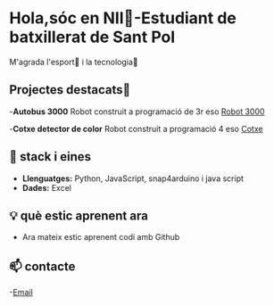 # Hola,sóc en NIl👋-Estudiant de batxillerat de Sant Pol

M'agrada l'esport🎳 i la tecnologia🔋

## Projectes destacats🤖
-**Autobus 3000** Robot construit a programació de 3r eso [Robot 3000](https://drive.google.com/file/d/1KWgmNMR2kWdtjk7vuEK1OMP8gI-_b9_r/view?usp=drive_link)

-**Cotxe detector de color** Robot construit a programació 4 eso [Cotxe](https://drive.google.com/file/d/1NwI6afJi45DeTnOvt8W3Nj1y5tHPHCL0/view?usp=drive_link)

## 🧰 stack i eines
- **Llenguatges:** Python, JavaScript, snap4arduino i java script
- **Dades:** Excel


## 💡 què estic aprenent ara
- Ara mateix estic aprenent codi amb Github

## 📫 contacte
-[Email](nil.soriano09@iesantpol.cat) 

